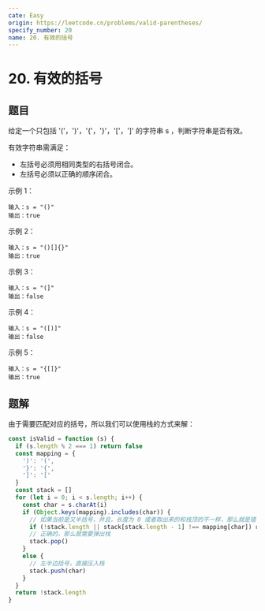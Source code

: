 ```yaml
---
cate: Easy
origin: https://leetcode.cn/problems/valid-parentheses/
specify_number: 20
name: 20. 有效的括号
---
```


# 20. 有效的括号

## 题目

给定一个只包括 '('，')'，'{'，'}'，'['，']' 的字符串 s ，判断字符串是否有效。

有效字符串需满足：

- 左括号必须用相同类型的右括号闭合。
- 左括号必须以正确的顺序闭合。

示例 1：

```
输入：s = "()"
输出：true
```

示例 2：

```
输入：s = "()[]{}"
输出：true
```

示例 3：

```
输入：s = "(]"
输出：false
```

示例 4：

```
输入：s = "([)]"
输出：false
```

示例 5：

```
输入：s = "{[]}"
输出：true
```

## 题解

由于需要匹配对应的括号，所以我们可以使用栈的方式来解：

```js
const isValid = function (s) {
  if (s.length % 2 === 1) return false
  const mapping = {
    ')': '(',
    '}': '{',
    ']': '['
  }
  const stack = []
  for (let i = 0; i < s.length; i++) {
    const char = s.charAt(i)
    if (Object.keys(mapping).includes(char)) {
      // 如果当前是又半括号，并且，长度为 0 或者取出来的和栈顶的不一样，那么就是错误的
      if (!stack.length || stack[stack.length - 1] !== mapping[char]) return false
      // 正确的，那么就需要弹出栈
      stack.pop()
    }
    else {
      // 左半边括号，直接压入栈
      stack.push(char)
    }
  }
  return !stack.length
}
```